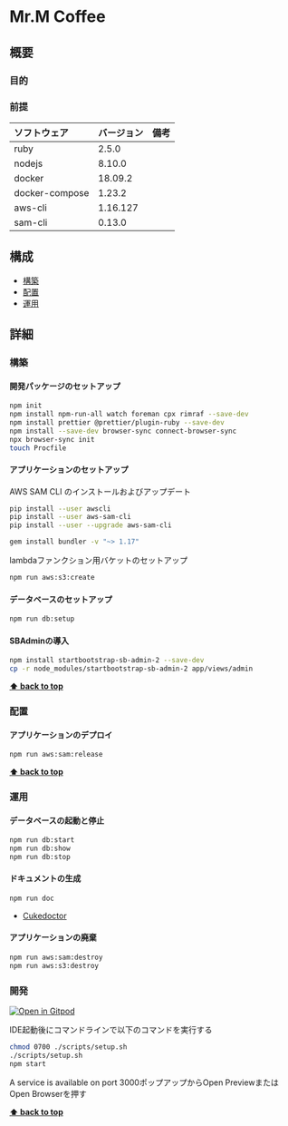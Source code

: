 # Mr.M Coffee 

## 概要

### 目的

### 前提

| ソフトウェア   | バージョン | 備考 |
| :------------- | :--------- | :--- |
| ruby           | 2.5.0      |      |
| nodejs         | 8.10.0     |      |
| docker         | 18.09.2    |      |
| docker-compose | 1.23.2     |      |
| aws-cli        | 1.16.127   |      |
| sam-cli        | 0.13.0     |      |

## 構成

- [構築](#構築)
- [配置](#配置)
- [運用](#運用)

## 詳細

### 構築

#### 開発パッケージのセットアップ

```bash
npm init
npm install npm-run-all watch foreman cpx rimraf --save-dev
npm install prettier @prettier/plugin-ruby --save-dev
npm install --save-dev browser-sync connect-browser-sync
npx browser-sync init
touch Procfile
```
#### アプリケーションのセットアップ

AWS SAM CLI のインストールおよびアップデート

 ```bash
pip install --user awscli
pip install --user aws-sam-cli
pip install --user --upgrade aws-sam-cli
 ```
 
 ```bash
gem install bundler -v "~> 1.17"
 ```

lambdaファンクション用バケットのセットアップ

```bash
npm run aws:s3:create
```
 
#### データベースのセットアップ
 
```bash
npm run db:setup
```

#### SBAdminの導入
 
```bash
npm install startbootstrap-sb-admin-2 --save-dev
cp -r node_modules/startbootstrap-sb-admin-2 app/views/admin
```

**[⬆ back to top](#構成)**

### 配置

#### アプリケーションのデプロイ

```bash
npm run aws:sam:release
```

**[⬆ back to top](#構成)**

### 運用

#### データベースの起動と停止

```bash
npm run db:start
npm run db:show
npm run db:stop
```

#### ドキュメントの生成

```bash
npm run doc
```

- [Cukedoctor](https://github.com/rmpestano/cukedoctor)

#### アプリケーションの廃棄

```bash
npm run aws:sam:destroy
npm run aws:s3:destroy
```

### 開発

[![Open in Gitpod](https://gitpod.io/button/open-in-gitpod.svg)](https://gitpod.io/#https://github.com/k2works/mr-coffee-ruby.git)

IDE起動後にコマンドラインで以下のコマンドを実行する
```bash
chmod 0700 ./scripts/setup.sh
./scripts/setup.sh
npm start
```
A service is available on port 3000ポップアップからOpen PreviewまたはOpen Browserを押す

**[⬆ back to top](#構成)**

